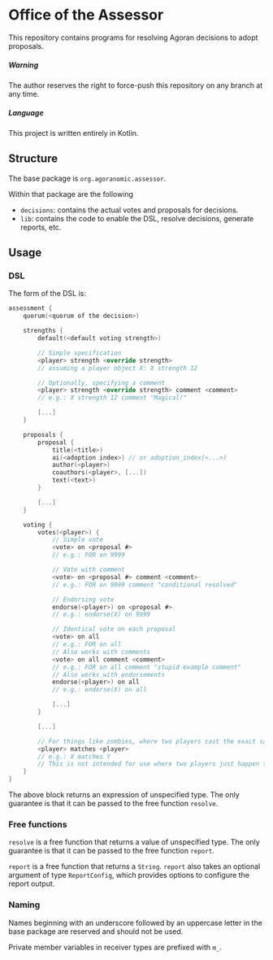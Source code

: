 # Office of the Assessor

This repository contains programs for resolving Agoran decisions to adopt proposals.

##### Warning
The author reserves the right to force-push this repository on any branch at any time.

##### Language
This project is written entirely in Kotlin.

## Structure
The base package is `org.agoranomic.assessor`.

Within that package are the following
- `decisions`: contains the actual votes and proposals for decisions.
- `lib`: contains the code to enable the DSL, resolve decisions, generate reports, etc.

## Usage

### DSL

The form of the DSL is:

```kotlin
assessment {
    quorum(<quorum of the decision>)

    strengths {
        default(<default voting strength>)

        // Simple specification
        <player> strength <override strength>
        // assuming a player object X: X strength 12

        // Optionally, specifying a comment
        <player> strength <override strength> comment <comment>
        // e.g.: X strength 12 comment "Magical!"

        [...]
    }

    proposals {
        proposal {
            title(<title>)
            ai(<adoption index>) // or adoption_index(<...>)
            author(<player>)
            coauthors(<player>, [...])
            text(<text>)
        }

        [...]
    }

    voting {
        votes(<player>) {
            // Simple vote
            <vote> on <proposal #>
            // e.g.: FOR on 9999

            // Vote with comment
            <vote> on <proposal #> comment <comment>
            // e.g.: FOR on 9999 comment "conditional resolved"

            // Endorsing vote
            endorse(<player>) on <proposal #>
            // e.g.: endorse(X) on 9999

            // Identical vote on each proposal
            <vote> on all
            // e.g.: FOR on all
            // Also works with comments
            <vote> on all comment <comment>
            // e.g.: FOR on all comment "stupid example comment"
            // Also works with endorsements
            endorse(<player>) on all
            // e.g.: endorse(X) on all

            [...]
        }

        [...]

        // For things like zombies, where two players cast the exact same votes
        <player> matches <player>
        // e.g.: X matches Y
        // This is not intended for use where two players just happen to have the same vote
    }
}
```

The above block returns an expression of unspecified type. The only guarantee is that it can be passed to the free function `resolve`.

### Free functions
`resolve` is a free function that returns a value of unspecified type. The only guarantee is that it can be passed to the free function `report`.

`report` is a free function that returns a `String`. `report` also takes an optional argument of type `ReportConfig`, which provides options to configure the report output.

### Naming
Names beginning with an underscore followed by an uppercase letter in the base package are reserved and should not be used.

Private member variables in receiver types are prefixed with `m_`.